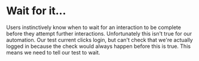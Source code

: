 # Wait for it...
Users instinctively know when to wait for an interaction to be complete before they attempt further interactions. Unfortunately this isn't true for our automation. Our test current clicks login, but can't check that we're actually logged in because the check would always happen before this is true. This means we need to tell our test to wait.
